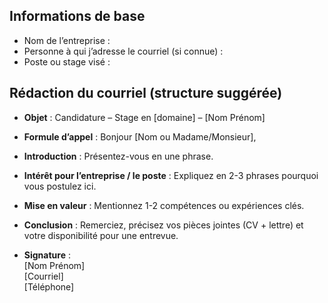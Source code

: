 ## Informations de base
- Nom de l’entreprise :    
- Personne à qui j’adresse le courriel (si connue) :     
- Poste ou stage visé :     

## Rédaction du courriel (structure suggérée)

- **Objet** : Candidature – Stage en [domaine] – [Nom Prénom]  

- **Formule d’appel** : Bonjour [Nom ou Madame/Monsieur],  

- **Introduction** : Présentez-vous en une phrase.  


- **Intérêt pour l’entreprise / le poste** : Expliquez en 2-3 phrases pourquoi vous postulez ici.  

- **Mise en valeur** : Mentionnez 1-2 compétences ou expériences clés.  


- **Conclusion** : Remerciez, précisez vos pièces jointes (CV + lettre) et votre disponibilité pour une entrevue.  


- **Signature** :  
[Nom Prénom]  
[Courriel]  
[Téléphone]  
